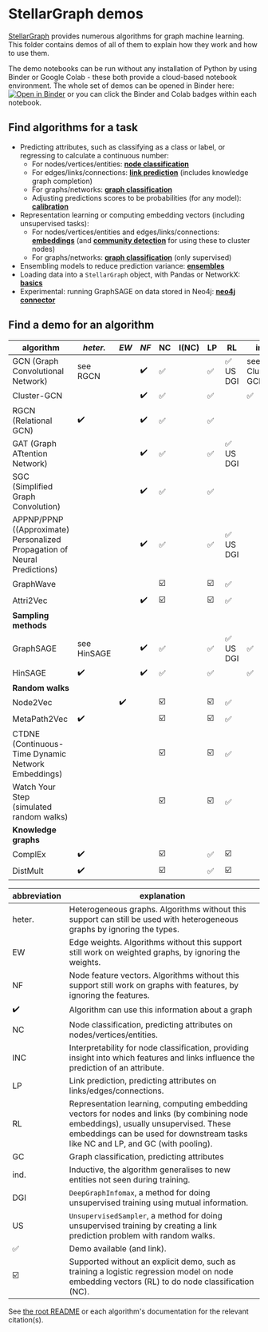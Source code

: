 # StellarGraph demos


[StellarGraph](https://github.com/stellargraph/stellargraph) provides numerous algorithms for graph machine learning. This folder contains demos of all of them to explain how they work and how to use them.

The demo notebooks can be run without any installation of Python by using Binder or Google Colab - these both provide a cloud-based notebook environment.  The whole set of demos can be opened in Binder here: [![Open in Binder](https://mybinder.org/badge_logo.svg)](https://mybinder.org/v2/gh/stellargraph/stellargraph/master?urlpath=lab/tree/demos/README.md) or you can click the Binder and Colab badges within each notebook.

## Find algorithms for a task

- Predicting attributes, such as classifying as a class or label, or regressing to calculate a continuous number:
  - For nodes/vertices/entities: [**node classification**](./node-classification)
  - For edges/links/connections: [**link prediction**](./link-prediction) (includes knowledge graph completion)
  - For graphs/networks: [**graph classification**](./graph-classification)
  - Adjusting predictions scores to be probabilities (for any model): [**calibration**](./calibration)
- Representation learning or computing embedding vectors (including unsupervised tasks):
  - For nodes/vertices/entities and edges/links/connections: [**embeddings**](./embeddings) (and [**community detection**](./community_detection) for using these to cluster nodes)
  - For graphs/networks: [**graph classification**](./graph-classification) (only supervised)
- Ensembling models to reduce prediction variance: [**ensembles**](./ensembles)
- Loading data into a `StellarGraph` object, with Pandas or NetworkX: [**basics**](./basics)
- Experimental: running GraphSAGE on data stored in Neo4j: [**neo4j connector**](./connector/neo4j)

## Find a demo for an algorithm

| algorithm                                                                 | *heter.*      | *EW* | *NF* | NC | I(NC)  | LP | RL        | ind.            | GC |
|---------------------------------------------------------------------------|-------------|----|----|----|---|----|-----------|-----------------|----|
| GCN (Graph Convolutional Network)                                         | see RGCN    |    | ✔️ | ✅ |   | ✅ | ✅ US DGI | see Cluster-GCN | ✅ |
| Cluster-GCN                                                               |             |    | ✔️ | ✅ |   | ✅ |           | ✅              |    |
| RGCN (Relational GCN)                                                     | ✔️         |    | ✔️ | ✅ |   | ✅ |           |                 |    |
| GAT (Graph ATtention Network)                                             |             |    | ✔️ | ✅ |   | ✅ | ✅ US DGI |                 |    |
| SGC (Simplified Graph Convolution)                                        |             |    | ✔️| ✅ |   | ✅ |           |                 |    |
| APPNP/PPNP ((Approximate) Personalized Propagation of Neural Predictions) |             |    | ✔️ | ✅ |   | ✅ | ✅ US DGI |                 |    |
| GraphWave                                                                 |             |    |    | ☑️  |   | ☑️  | ✅        |                 |    |
| Attri2Vec                                                                 |             |    | ✔️ | ☑️  |   | ☑️  | ✅        |                 |    |
| **Sampling methods**                                                      |             |    |    |    |   |    |           |                 |    |
| GraphSAGE                                                                 | see HinSAGE |    | ✔️ | ✅ |   | ✅ | ✅ US DGI | ✅              |    |
| HinSAGE                                                                   | ✔️         |    | ✔️ | ✅ |   | ✅ |           | ✅              |    |
| **Random walks**                                                          |             |    |    |    |   |    |           |                 |    |
| Node2Vec                                                                  |             | ✔️ |    | ☑️  |   | ☑️  | ✅        |                 |    |
| MetaPath2Vec                                                              | ✔️          |    |    | ☑️  |   | ☑️  | ✅        |                 |    |
| CTDNE (Continuous-Time Dynamic Network Embeddings)                        |             |    |    | ☑️  |   | ☑️  | ✅        |                 |    |
| Watch Your Step (simulated random walks)                                  |             |    |    | ☑️  |   | ☑️  | ✅        |                 |    |
| **Knowledge graphs**                                                      |             |    |    |    |   |    |           |                 |    |
| ComplEx                                                                   | ✔️          |    |    | ☑️  |   | ✅ | ☑️         |                 |    |
| DistMult                                                                  | ✔️          |    |    | ☑️  |   | ✅ | ☑️         |                 |    |

| abbreviation | explanation                                                                                                                                                                                                             |
|--------------|-------------------------------------------------------------------------------------------------------------------------------------------------------------------------------------------------------------------------|
| heter.       | Heterogeneous graphs. Algorithms without this support can still be used with heterogeneous graphs by ignoring the types.                                                                                                |
| EW           | Edge weights. Algorithms without this support still work on weighted graphs, by ignoring the weights.                                                                                                                   |
| NF           | Node feature vectors. Algorithms without this support still work on graphs with features, by ignoring the features.                                                                                                     |
| ✔️            | Algorithm can use this information about a graph                                                                                                                                                                        |
| NC           | Node classification, predicting attributes on nodes/vertices/entities.                                                                                                                                                  |
| INC          | Interpretability for node classification, providing insight into which features and links influence the prediction of an attribute.                                                                                     |
| LP           | Link prediction, predicting attributes on links/edges/connections.                                                                                                                                                      |
| RL           | Representation learning, computing embedding vectors for nodes and links (by combining node embeddings), usually unsupervised. These embeddings can be used for downstream tasks like NC and LP, and GC (with pooling). |
| GC           | Graph classification, predicting attributes                                                                                                                                                                             |
| ind.         | Inductive, the algorithm generalises to new entities not seen during training.                                                                                                                                          |
| DGI          | `DeepGraphInfomax`, a method for doing unsupervised training using mutual information.                                                                                                                                  |
| US           | `UnsupervisedSampler`, a method for doing unsupervised training by creating a link prediction problem with random walks.                                                                                                |
| ✅           | Demo available (and link).                                                                                                                                                                                              |
| ☑️            | Supported without an explicit demo, such as training a logistic regression model on node embedding vectors (RL) to do node classification (NC).                                                                         |

See [the root README](../README.md) or each algorithm's documentation for the relevant citation(s).
